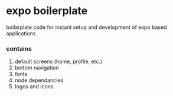 # expo boilerplate
boilarplate code for instant setup and development of expo based applications

### contains
1. default screens (home, profile, etc.)
2. bottom navigation
3. fonts
4. node dependancies
5. logos and icons
